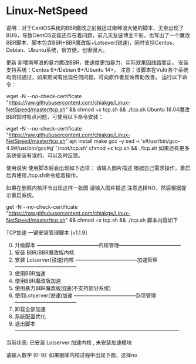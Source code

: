 # Linux-NetSpeed

说明：对于CentOS系统的BBR魔改之前搬运过南琴浪大佬的脚本，无奈出现了BUG，导致CentOS安装还存在着问题，前几天友链博主千影，也写出了一个魔改BBR脚本，脚本包含BBR+BBR魔改版+Lotsever(锐速)，同时支持Centos、Debian、Ubuntu系统，很方便，也很强大。

更新
新增南琴浪的暴力魔改BBR，使速度更加暴力，实际效果因线路而定。
安装
支持系统：Centos 6+/Debian 8+/Ubuntu 14+。
注意：该脚本在Vultr各个系统均测试通过，如果期间有出现任何问题，可向原作者反映帮助改善。
运行以下命令：

wget -N --no-check-certificate "https://raw.githubusercontent.com/chiakge/Linux-NetSpeed/master/tcp.sh" && chmod +x tcp.sh && ./tcp.sh
Ubuntu 18.04魔改BBR暂时有点问题，可使用以下命令安装：

wget -N --no-check-certificate "https://raw.githubusercontent.com/chiakge/Linux-NetSpeed/master/tcp.sh"
apt install make gcc -y
sed -i 's#/usr/bin/gcc-4.9#/usr/bin/gcc#g' '/root/tcp.sh'
chmod +x tcp.sh && ./tcp.sh
如果还有更多系统安装有误的，可以及时反馈。

使用说明
使用脚本后会出现如下选项：
请输入图片描述
根据自己需求操作，重启后再使用./tcp.sh命令接着操作。

如果在删除内核环节出现这样一张图
请输入图片描述
注意选择NO，然后根据提示重启系统。

get -N --no-check-certificate "https://raw.githubusercontent.com/chiakge/Linux-NetSpeed/master/tcp.sh" && chmod +x tcp.sh && ./tcp.sh
脚本内容如下


TCP加速 一键安装管理脚本 [v1.1.9]
 
0. 升级脚本
————————————内核管理————————————
1. 安装 BBR/BBR魔改版内核
2. 安装 Lotserver(锐速)内核
————————————加速管理————————————
3. 使用BBR加速
4. 使用BBR魔改版加速
5. 使用暴力BBR魔改版加速(不支持部分系统)
6. 使用Lotserver(锐速)加速
————————————杂项管理————————————
7. 卸载全部加速
8. 系统配置优化
9. 退出脚本
————————————————————————————————
 
当前状态: 已安装 Lotserver 加速内核 , 未安装加速模块
 
请输入数字 [0–9]:
如果删除内核过程中出现下图，选择no
